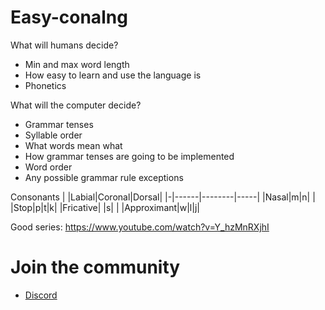 # Easy-conalng
What will humans decide?
- Min and max word length
- How easy to learn and use the language is
- Phonetics

What will the computer decide?
- Grammar tenses
- Syllable order
- What words mean what
- How grammar tenses are going to be implemented
- Word order
- Any possible grammar rule exceptions

Consonants
| |Labial|Coronal|Dorsal|
|-|------|--------|-----|
|Nasal|m|n| |
|Stop|p|t|k|
|Fricative| |s| |
|Approximant|w|l|j|

Good series: https://www.youtube.com/watch?v=Y_hzMnRXjhI

# Join the community
- [Discord](https://discord.gg/6ZPnv74Skw)
